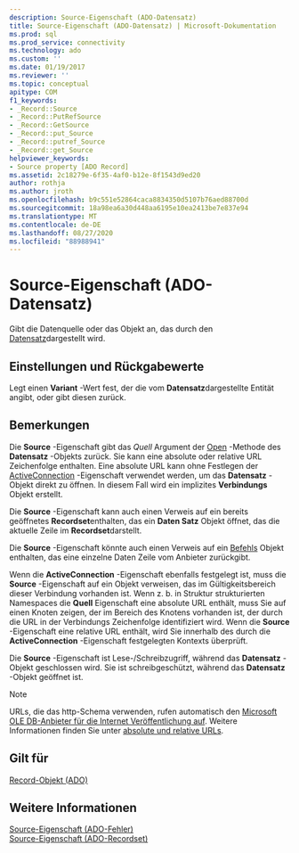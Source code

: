 ```yaml
---
description: Source-Eigenschaft (ADO-Datensatz)
title: Source-Eigenschaft (ADO-Datensatz) | Microsoft-Dokumentation
ms.prod: sql
ms.prod_service: connectivity
ms.technology: ado
ms.custom: ''
ms.date: 01/19/2017
ms.reviewer: ''
ms.topic: conceptual
apitype: COM
f1_keywords:
- _Record::Source
- _Record::PutRefSource
- _Record::GetSource
- _Record::put_Source
- _Record::putref_Source
- _Record::get_Source
helpviewer_keywords:
- Source property [ADO Record]
ms.assetid: 2c18279e-6f35-4af0-b12e-8f1543d9ed20
author: rothja
ms.author: jroth
ms.openlocfilehash: b9c551e52864caca8834350d5107b76aed88700d
ms.sourcegitcommit: 18a98ea6a30d448aa6195e10ea2413be7e837e94
ms.translationtype: MT
ms.contentlocale: de-DE
ms.lasthandoff: 08/27/2020
ms.locfileid: "88988941"
---
```

# <a name="source-property-ado-record"></a>Source-Eigenschaft (ADO-Datensatz)
Gibt die Datenquelle oder das Objekt an, das durch den [Datensatz](./record-object-ado.md)dargestellt wird.  
  
## <a name="settings-and-return-values"></a>Einstellungen und Rückgabewerte  
 Legt einen **Variant** -Wert fest, der die vom **Datensatz**dargestellte Entität angibt, oder gibt diesen zurück.  
  
## <a name="remarks"></a>Bemerkungen  
 Die **Source** -Eigenschaft gibt das *Quell* Argument der [Open](./open-method-ado-record.md) -Methode des **Datensatz** -Objekts zurück. Sie kann eine absolute oder relative URL Zeichenfolge enthalten. Eine absolute URL kann ohne Festlegen der [ActiveConnection](./activeconnection-property-ado.md) -Eigenschaft verwendet werden, um das **Datensatz** -Objekt direkt zu öffnen. In diesem Fall wird ein implizites **Verbindungs** Objekt erstellt.  
  
 Die **Source** -Eigenschaft kann auch einen Verweis auf ein bereits geöffnetes **Recordset**enthalten, das ein **Daten Satz** Objekt öffnet, das die aktuelle Zeile im **Recordset**darstellt.  
  
 Die **Source** -Eigenschaft könnte auch einen Verweis auf ein [Befehls](./command-object-ado.md) Objekt enthalten, das eine einzelne Daten Zeile vom Anbieter zurückgibt.  
  
 Wenn die **ActiveConnection** -Eigenschaft ebenfalls festgelegt ist, muss die **Source** -Eigenschaft auf ein Objekt verweisen, das im Gültigkeitsbereich dieser Verbindung vorhanden ist. Wenn z. b. in Struktur strukturierten Namespaces die **Quell** Eigenschaft eine absolute URL enthält, muss Sie auf einen Knoten zeigen, der im Bereich des Knotens vorhanden ist, der durch die URL in der Verbindungs Zeichenfolge identifiziert wird. Wenn die **Source** -Eigenschaft eine relative URL enthält, wird Sie innerhalb des durch die **ActiveConnection** -Eigenschaft festgelegten Kontexts überprüft.  
  
 Die **Source** -Eigenschaft ist Lese-/Schreibzugriff, während das **Datensatz** -Objekt geschlossen wird. Sie ist schreibgeschützt, während das **Datensatz** -Objekt geöffnet ist.  
  
> [!NOTE]
>  URLs, die das http-Schema verwenden, rufen automatisch den [Microsoft OLE DB-Anbieter für die Internet Veröffentlichung auf](../../guide/appendixes/microsoft-ole-db-provider-for-internet-publishing.md). Weitere Informationen finden Sie unter [absolute und relative URLs](../../guide/data/absolute-and-relative-urls.md).  
  
## <a name="applies-to"></a>Gilt für  
 [Record-Objekt (ADO)](./record-object-ado.md)  
  
## <a name="see-also"></a>Weitere Informationen  
 [Source-Eigenschaft (ADO-Fehler)](./source-property-ado-error.md)   
 [Source-Eigenschaft (ADO-Recordset)](./source-property-ado-recordset.md)